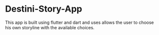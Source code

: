 # Destini-Story-App
This app is built using flutter and dart and uses allows the user to choose his own storyline with the available choices.
